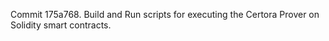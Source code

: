 Commit 175a768.                    Build and Run scripts for executing the Certora Prover on Solidity smart contracts.